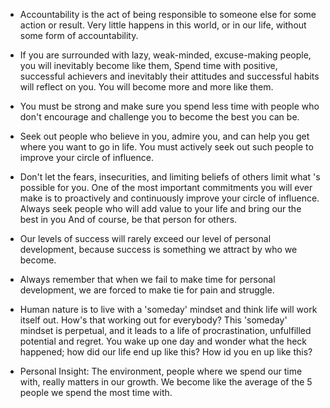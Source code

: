 - Accountability is the act of being responsible to someone else for some action or result. Very little happens in this world, or in our life, without some form of accountability.

- If you are surrounded with lazy, weak-minded, excuse-making people, you will inevitably become like them, Spend time with positive, successful achievers and inevitably their attitudes and successful habits will reflect on you. You will become more and more like them.

- You must be strong and make sure you spend less time with people who don't encourage and challenge you to become the best you can be.

- Seek out people who believe in you, admire you, and can help you get where you want to go in life. You must actively seek out such people to improve your circle of influence.

- Don't let the fears, insecurities, and limiting beliefs of others limit what 's possible for you. One of the most important commitments you will ever make is to proactively and continuously improve your circle of influence. Always seek people who will add value to your life and bring our the best in you And of course, be that person for others.

- Our levels of success will rarely exceed our level of personal development, because success is something we attract by who we become.

- Always remember that when we fail to make time for personal development, we are forced to make tie for pain and struggle.

- Human nature is to live with a 'someday' mindset and think life will work itself out. How's that working out for everybody? This 'someday' mindset is perpetual, and it leads to a life of procrastination, unfulfilled potential and regret. You wake up one day and wonder what the heck happened; how did our life end up like this? How id you en up like this?

- Personal Insight: The environment, people where we spend our time with, really matters in our growth. We become like the average of the 5 people we spend the most time with.